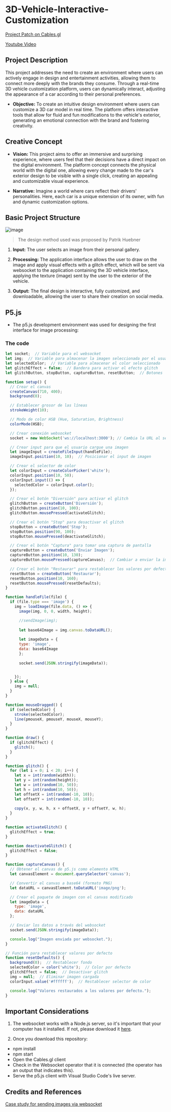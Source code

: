 # 3D-Vehicle-Interactive-Customization

[Project Patch on Cables.gl](https://cables.gl/p/buYL8q)

[Youtube Video](https://youtu.be/4ZYXgQNO-QE)

## Project Description

This project addresses the need to create an environment where users can actively engage in design and entertainment activities, allowing them to connect more deeply with the brands they consume. Through a real-time 3D vehicle customization platform, users can dynamically interact, adjusting the appearance of a car according to their personal preferences.

* **Objective:** To create an intuitive design environment where users can customize a 3D car model in real time. The platform offers interactive tools that allow for fluid and fun modifications to the vehicle's exterior, generating an emotional connection with the brand and fostering creativity.

## Creative Concept

* **Vision:** This project aims to offer an immersive and surprising experience, where users feel that their decisions have a direct impact on the digital environment. The platform concept connects the physical world with the digital one, allowing every change made to the car's exterior design to be visible with a single click, creating an appealing and customizable visual experience.

* **Narrative:** Imagine a world where cars reflect their drivers' personalities. Here, each car is a unique extension of its owner, with fun and dynamic customization options.

## Basic Project Structure

![image](https://github.com/user-attachments/assets/54c422a1-5525-4fca-89eb-8eea83ff71c2)

> The design method used was proposed by Patrik Huebner

1. **Input:** The user selects an image from their personal gallery.

2. **Processing:** The application interface allows the user to draw on the image and apply visual effects with a glitch effect, which will be sent via websocket to the application containing the 3D vehicle interface, applying the texture (image) sent by the user to the exterior of the vehicle.

3. **Output:** The final design is interactive, fully customized, and downloadable, allowing the user to share their creation on social media.

## P5.js

* The p5.js development environment was used for designing the first interface for image processing:

### The code
```js
let socket;  // Variable para el websocket
let img;  // Variable para almacenar la imagen seleccionada por el usuario (opcional)
let selectedColor;  // Variable para almacenar el color seleccionado
let glitchEffect = false;  // Bandera para activar el efecto glitch
let glitchButton, stopButton, captureButton, resetButton;  // Botones

function setup() {
  // Crear el canvas
  createCanvas(710, 400);
  background(0);

  // Establecer grosor de las líneas
  strokeWeight(10);

  // Modo de color HSB (Hue, Saturation, Brightness)
  colorMode(HSB);

  // Crear conexión websocket
  socket = new WebSocket('ws://localhost:3000'); // Cambia la URL al servidor websocket correcto

  // Crear input para que el usuario cargue una imagen
  let imageInput = createFileInput(handleFile);
  imageInput.position(10, 10);  // Posicionar el input de imagen

  // Crear el selector de color
  let colorInput = createColorPicker('white');
  colorInput.position(10, 50);
  colorInput.input(() => {
    selectedColor = colorInput.color();
  });

  // Crear el botón "Diversión" para activar el glitch
  glitchButton = createButton('Diversión');
  glitchButton.position(10, 100);
  glitchButton.mousePressed(activateGlitch);

  // Crear el botón "Stop" para desactivar el glitch
  stopButton = createButton('Stop');
  stopButton.position(90, 100);
  stopButton.mousePressed(deactivateGlitch);

  // Crear el botón "Captura" para tomar una captura de pantalla
  captureButton = createButton('Enviar Imagen');
  captureButton.position(10, 130);
  captureButton.mousePressed(captureCanvas);  // Cambiar a enviar la imagen por websocket

  // Crear el botón "Restaurar" para restablecer los valores por defecto
  resetButton = createButton('Restaurar');
  resetButton.position(10, 160);
  resetButton.mousePressed(resetDefaults);
}

function handleFile(file) {
  if (file.type === 'image') {
    img = loadImage(file.data, () => {
      image(img, 0, 0, width, height);

      //sendImage(img);
      
      let base64Image = img.canvas.toDataURL();
  
      let imageData = {
      type: 'image',
      data: base64Image
      };
  
      socket.send(JSON.stringify(imageData));


    });
  } else {
    img = null;
  }
}

function mouseDragged() {
  if (selectedColor) {
    stroke(selectedColor);
    line(pmouseX, pmouseY, mouseX, mouseY);
  }
}

function draw() {
  if (glitchEffect) {
    glitch();
  }
}

function glitch() {
  for (let i = 0; i < 20; i++) {
    let x = int(random(width));
    let y = int(random(height));
    let w = int(random(10, 50));
    let h = int(random(10, 50));
    let offsetX = int(random(-10, 10));
    let offsetY = int(random(-10, 10));
    
    copy(x, y, w, h, x + offsetX, y + offsetY, w, h);
  }
}

function activateGlitch() {
  glitchEffect = true;
}

function deactivateGlitch() {
  glitchEffect = false;
}

function captureCanvas() {
  // Obtener el canvas de p5.js como elemento HTML
  let canvasElement = document.querySelector('canvas');

  // Convertir el canvas a base64 (formato PNG)
  let dataURL = canvasElement.toDataURL('image/png');

  // Crear el paquete de imagen con el canvas modificado
  let imageData = {
    type: 'image',
    data: dataURL
  };

  // Enviar los datos a través del websocket
  socket.send(JSON.stringify(imageData));

  console.log("Imagen enviada por websocket.");
}

// Función para restablecer valores por defecto
function resetDefaults() {
  background(0);  // Restablecer fondo
  selectedColor = color('white');  // Color por defecto
  glitchEffect = false;  // Desactivar glitch
  img = null;  // Eliminar imagen cargada
  colorInput.value('#ffffff');  // Restablecer selector de color

  console.log("Valores restaurados a los valores por defecto.");
}

```

## Important Considerations

1. The websocket works with a Node.js server, so it's important that your computer has it installed. If not, please download it [here](https://nodejs.org/en).

2. Once you download this repository:

* npm install
* npm start
* Open the Cables.gl client
* Check in the Websocket operator that it is connected (the operator has an output that indicates this).
* Serve the p5.js client with Visual Studio Code's live server.

## Credits and References
[Case study for sending images via websocket](https://github.com/juanferfranco/WebsocketP5-ImageToCableG)
